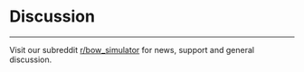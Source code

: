 # Discussion

---

Visit our subreddit [r/bow_simulator](https://www.reddit.com/r/bow_simulator) for news, support and general discussion.
